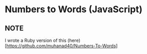 # Numbers to Words (JavaScript)

## NOTE

I wrote a Ruby version of this (here)[https://github.com/muhanad40/Numbers-To-Words]